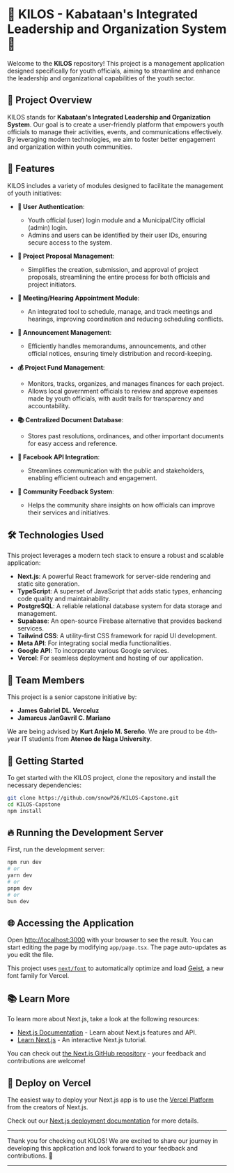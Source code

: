 # 🌟 KILOS - Kabataan's Integrated Leadership and Organization System 🌟

Welcome to the **KILOS** repository! This project is a management application designed specifically for youth officials, aiming to streamline and enhance the leadership and organizational capabilities of the youth sector.

## 📖 Project Overview

KILOS stands for **Kabataan's Integrated Leadership and Organization System**. Our goal is to create a user-friendly platform that empowers youth officials to manage their activities, events, and communications effectively. By leveraging modern technologies, we aim to foster better engagement and organization within youth communities.

## 🚀 Features

KILOS includes a variety of modules designed to facilitate the management of youth initiatives:

- **🔐 User Authentication**: 
  - Youth official (user) login module and a Municipal/City official (admin) login.
  - Admins and users can be identified by their user IDs, ensuring secure access to the system.

- **📄 Project Proposal Management**: 
  - Simplifies the creation, submission, and approval of project proposals, streamlining the entire process for both officials and project initiators.

- **📅 Meeting/Hearing Appointment Module**: 
  - An integrated tool to schedule, manage, and track meetings and hearings, improving coordination and reducing scheduling conflicts.

- **📢 Announcement Management**: 
  - Efficiently handles memorandums, announcements, and other official notices, ensuring timely distribution and record-keeping.

- **💰 Project Fund Management**: 
  - Monitors, tracks, organizes, and manages finances for each project.
  - Allows local government officials to review and approve expenses made by youth officials, with audit trails for transparency and accountability.

- **📚 Centralized Document Database**: 
  - Stores past resolutions, ordinances, and other important documents for easy access and reference.

- **📱 Facebook API Integration**: 
  - Streamlines communication with the public and stakeholders, enabling efficient outreach and engagement.

- **💬 Community Feedback System**: 
  - Helps the community share insights on how officials can improve their services and initiatives.

## 🛠️ Technologies Used

This project leverages a modern tech stack to ensure a robust and scalable application:

- **Next.js**: A powerful React framework for server-side rendering and static site generation.
- **TypeScript**: A superset of JavaScript that adds static types, enhancing code quality and maintainability.
- **PostgreSQL**: A reliable relational database system for data storage and management.
- **Supabase**: An open-source Firebase alternative that provides backend services.
- **Tailwind CSS**: A utility-first CSS framework for rapid UI development.
- **Meta API**: For integrating social media functionalities.
- **Google API**: To incorporate various Google services.
- **Vercel**: For seamless deployment and hosting of our application.

## 👥 Team Members

This project is a senior capstone initiative by:

- **James Gabriel DL. Verceluz**
- **Jamarcus JanGavril C. Mariano**

We are being advised by **Kurt Anjelo M. Sereño**. We are proud to be 4th-year IT students from **Ateneo de Naga University**.

## 🏁 Getting Started

To get started with the KILOS project, clone the repository and install the necessary dependencies:

```bash
git clone https://github.com/snowP26/KILOS-Capstone.git
cd KILOS-Capstone
npm install
```

## 🔥 Running the Development Server

First, run the development server:

```bash
npm run dev
# or
yarn dev
# or
pnpm dev
# or
bun dev
```

## 🌐 Accessing the Application

Open [http://localhost:3000](http://localhost:3000) with your browser to see the result. You can start editing the page by modifying `app/page.tsx`. The page auto-updates as you edit the file.

This project uses [`next/font`](https://nextjs.org/docs/app/building-your-application/optimizing/fonts) to automatically optimize and load [Geist](https://vercel.com/font), a new font family for Vercel.

## 📚 Learn More

To learn more about Next.js, take a look at the following resources:

- [Next.js Documentation](https://nextjs.org/docs) - Learn about Next.js features and API.
- [Learn Next.js](https://nextjs.org/learn) - An interactive Next.js tutorial.

You can check out [the Next.js GitHub repository](https://github.com/vercel/next.js) - your feedback and contributions are welcome!

## 🚀 Deploy on Vercel

The easiest way to deploy your Next.js app is to use the [Vercel Platform](https://vercel.com/new?utm_medium=default-template&filter=next.js&utm_source=create-next-app&utm_campaign=create-next-app-readme) from the creators of Next.js.

Check out our [Next.js deployment documentation](https://nextjs.org/docs/app/building-your-application/deploying) for more details.

---

Thank you for checking out KILOS! We are excited to share our journey in developing this application and look forward to your feedback and contributions. 🎉

---
